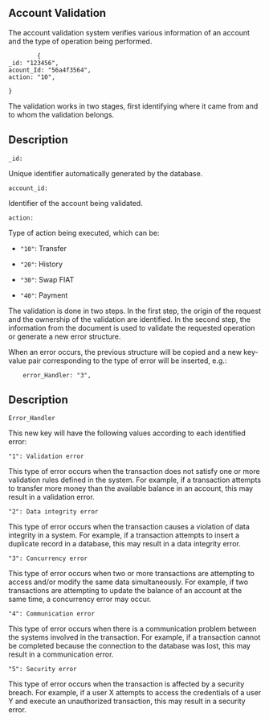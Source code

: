 ## Account Validation

The account validation system verifies various information of an account and the type of operation being performed.

            {
    _id: "123456",
    acount_Id: "56a4f3564",
    action: "10",

    }



The validation works in two stages, first identifying where it came from and to whom the validation belongs.

## Description
    _id:
Unique identifier automatically generated by the database.


    account_id:
Identifier of the account being validated.


    action:
Type of action being executed, which can be:

- `"10"`: Transfer

- `"20"`: History

- `"30"`: Swap FIAT

- `"40"`: Payment


The validation is done in two steps. In the first step, the origin of the request and the ownership of the validation are identified. In the second step, the information from the document is used to validate the requested operation or generate a new error structure.

When an error occurs, the previous structure will be copied and a new key-value pair corresponding to the type of error will be inserted, e.g.:
    
    
        error_Handler: "3",
    


## Description 

    Error_Handler

This new key will have the following values according to each identified error:

    "1": Validation error

This type of error occurs when the transaction does not satisfy one or more validation rules defined in the system. For example, if a transaction attempts to transfer more money than the available balance in an account, this may result in a validation error.

    "2": Data integrity error

This type of error occurs when the transaction causes a violation of data integrity in a system. For example, if a transaction attempts to insert a duplicate record in a database, this may result in a data integrity error.

    "3": Concurrency error

This type of error occurs when two or more transactions are attempting to access and/or modify the same data simultaneously. For example, if two transactions are attempting to update the balance of an account at the same time, a concurrency error may occur.

    "4": Communication error

This type of error occurs when there is a communication problem between the systems involved in the transaction. For example, if a transaction cannot be completed because the connection to the database was lost, this may result in a communication error.

    "5": Security error

This type of error occurs when the transaction is affected by a security breach. For example, if a user X attempts to access the credentials of a user Y and execute an unauthorized transaction, this may result in a security error.
    
